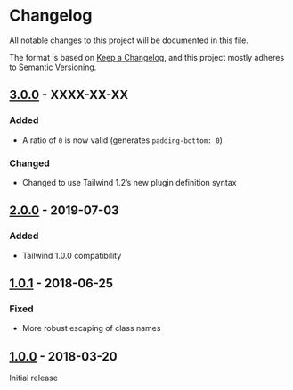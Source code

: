# Changelog

All notable changes to this project will be documented in this file.

The format is based on [Keep a Changelog](https://keepachangelog.com/en/1.0.0/),
and this project mostly adheres to [Semantic Versioning](https://semver.org/spec/v2.0.0.html).

## [3.0.0] - XXXX-XX-XX

### Added
- A ratio of `0` is now valid (generates `padding-bottom: 0`)

### Changed
- Changed to use Tailwind 1.2’s new plugin definition syntax

## [2.0.0] - 2019-07-03

### Added
- Tailwind 1.0.0 compatibility

## [1.0.1] - 2018-06-25

### Fixed
- More robust escaping of class names

## [1.0.0] - 2018-03-20

Initial release

[Unreleased]: https://github.com/webdna/tailwindcss-aspect-ratio/compare/v3.0.0...HEAD
[3.0.0]: https://github.com/webdna/tailwindcss-aspect-ratio/compare/v2.0.0...v3.0.0
[2.0.0]: https://github.com/webdna/tailwindcss-aspect-ratio/compare/v1.0.1...v2.0.0
[1.0.1]: https://github.com/webdna/tailwindcss-aspect-ratio/compare/v1.0.0...v1.0.1
[1.0.0]: https://github.com/webdna/tailwindcss-aspect-ratio/releases/tag/v1.0.0
